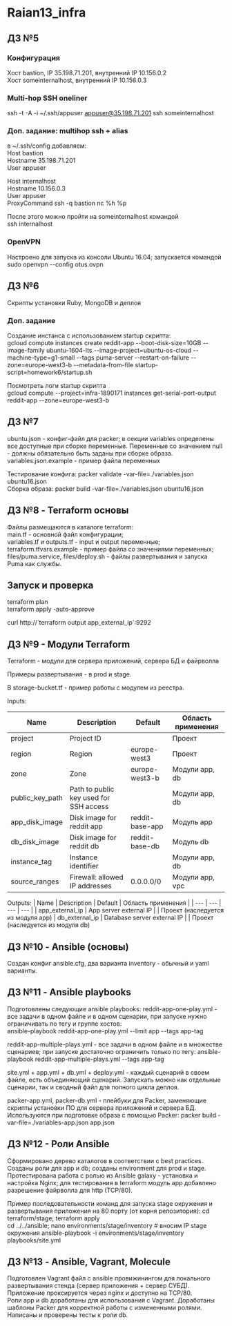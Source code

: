 # Raian13_infra

## ДЗ №5

### Конфигурация

Хост bastion, IP 35.198.71.201, внутренний IP 10.156.0.2  
Хост someinternalhost, внутренний IP 10.156.0.3

### Multi-hop SSH oneliner

ssh -t -A -i ~/.ssh/appuser appuser@35.198.71.201 ssh someinternalhost

### Доп. задание: multihop ssh + alias

в ~/.ssh/config добавляем:  
Host bastion  
Hostname 35.198.71.201  
User appuser

Host internalhost  
Hostname 10.156.0.3  
User appuser  
ProxyCommand ssh -q bastion nc %h %p

После этого можно пройти на someinternalhost командой  
ssh internalhost

### OpenVPN

 Настроено для запуска из консоли Ubuntu 16.04; запускается командой  
 sudo openvpn --config otus.ovpn

## ДЗ №6

Скрипты установки Ruby, MongoDB и деплоя

### Доп. задание

Создание инстанса с использованием startup скрипта:  
gcloud compute instances create reddit-app --boot-disk-size=10GB --image-family ubuntu-1604-lts --image-project=ubuntu-os-cloud --machine-type=g1-small --tags puma-server --restart-on-failure --zone=europe-west3-b --metadata-from-file startup-script=homework6/startup.sh

Посмотреть логи startup скрипта  
gcloud compute --project=infra-1890171 instances get-serial-port-output reddit-app --zone=europe-west3-b

## ДЗ №7

ubuntu.json - конфиг-файл для packer; в секции variables определены все доступные при сборке переменные. Переменные со значением null - должны обязательно быть заданы при сборке образа.  
variables.json.example - пример файла переменных

Тестирование конфига: packer validate -var-file=./variables.json ubuntu16.json  
Сборка образа: packer build -var-file=./variables.json ubuntu16.json

## ДЗ №8 - Terraform основы

Файлы размещаются в каталоге terraform:  
main.tf - основной файл конфигурации;  
variables.tf и outputs.tf - input и output переменные;  
terraform.tfvars.example - пример файла со значениями переменных;  
files/puma.service, files/deploy.sh - файлы развертывания и запуска Puma как службы.

## Запуск и проверка

terraform plan  
terraform apply -auto-approve
<p>curl http://`terraform output app_external_ip`:9292</p>

## ДЗ №9 - Модули Terraform

Terraform - модули для сервера приложений, сервера БД и файрволла

Примеры развертывания - в prod и stage.

В storage-bucket.tf - пример работы с модулем из реестра.

Inputs:

| Name | Description | Default | Область применения |
| ---  | --- |  --- | --- |
| project | Project ID |  | Проект
| region | Region | europe-west3 | Проект
| zone |Zone| europe-west3-b | Модули app, db
| public_key_path | Path to public key used for SSH access |  | Модули app, db
| app_disk_image | Disk image for reddit app | reddit-base-app | Модуль app
| db_disk_image | Disk image for reddit db | reddit-base-db | Модуль db
| instance_tag |Instance identifier |  | Модули app, db
| source_ranges | Firewall: allowed IP addresses | 0.0.0.0/0 |Модули app, vpc

Outputs:
| Name | Description | Default | Область применения |
| ---  | --- |  --- | --- |
| app_external_ip | App server external IP |  | Проект (наследуется из модуля app)
| db_external_ip | Database server external IP |  | Проект (наследуется из модуля db)

## ДЗ №10 - Ansible (основы)

Создан конфиг ansible.cfg, два варианта inventory - обычный и yaml варианты.

## ДЗ №11 - Ansible playbooks

Подготовлены следующие ansible playbooks:
reddit-app-one-play.yml - все задачи в одном файле и в одном сценарии, при запуске нужно ограничивать по тегу и группе хостов:  
ansible-playbook reddit-app-one-play.yml --limit app --tags app-tag  

reddit-app-multiple-plays.yml - все задачи в одном файле и в множестве сценариев; при запуске достаточно ограничить только по тегу:
ansible-playbook reddit-app-multiple-plays.yml --tags app-tag

site.yml + app.yml + db.yml + deploy.yml - каждый сценарий в своем файле, есть объединяющий сценарий. Запускать можно как отдельные сценарии, так и сводный файл для полного цикла деплоя.

packer-app.yml, packer-db.yml - плейбуки для Packer, заменяющие скрипты установки ПО для сервера приложений и сервера БД. Используются при подготовке образа с помощью Packer:
packer build -var-file=./variables-app.json app.json

## ДЗ №12 - Роли Ansible

Сформировано дерево каталогов в соответствии с best practices.  
Созданы роли для app и db; созданы environment для prod и stage.  
Протестирована работа с ролью из Ansible galaxy - установка и настройка Nginx; для тестирования в terraform модуль app добавлено разрешение файрволла для http (TCP/80).  

Пример последовательности команд для запуска stage окружения и развертывания приложения на 80 порту (от корня репозитория):
cd terraform/stage; terraform apply  
cd ../../ansible; nano environments/stage/inventory  # вносим IP stage окружения
ansible-playbook -i environments/stage/inventory playbooks/site.yml

## ДЗ №13 - Ansible, Vagrant, Molecule

Подготовлен Vagrant файл с ansible провижинингом для локального развертывания стенда (сервер приложения + сервер СУБД). Приложение проксируется через nginx и доступно на TCP/80.  
Роли app и db доработаны для использования с Vagrant. Доработаны шаблоны Packer для корректной работы с измененными ролями.  
Написаны и проверены тесты к роли db.  

